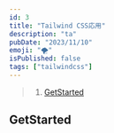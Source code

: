 ```yaml
---
id: 3
title: "Tailwind CSS応用"
description: "ta"
pubDate: "2023/11/10"
emoji: "🌪️"
isPublished: false
tags: ["tailwindcss"]
---
```


> 1. [GetStarted](#GetStarted)

## GetStarted
